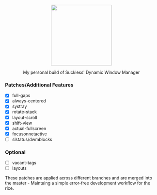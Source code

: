 <p align="center"><img width=200 src="https://dwm.suckless.org/dwm.svg"></p>
<p align="center">My personal build of Suckless' Dynamic Window Manager</p>

### Patches/Additional Features

- [x] full-gaps
- [x] always-centered
- [x] systray
- [x] rotate-stack
- [x] layout-scroll
- [x] shift-view
- [x] actual-fullscreen
- [x] focusonnetactive
- [ ] slstatus/dwmblocks

### Optional

- [ ] vacant-tags
- [ ] layouts

These patches are applied across different branches and are merged into the
master - Maintaing a simple error-free development workflow for the rice.
